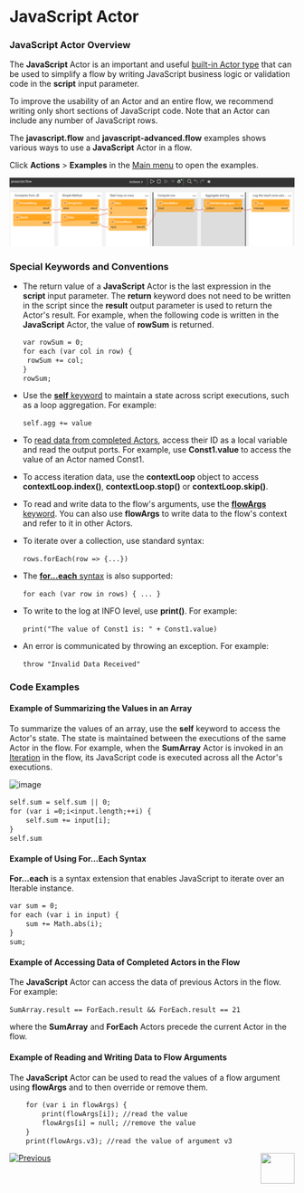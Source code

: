 # JavaScript Actor

### JavaScript Actor Overview

The **JavaScript** Actor is an important and useful [built-in Actor type](04_built_in_actor_types.md) that can be used to simplify a flow by writing JavaScript business logic or validation code in the **script** input parameter.

To improve the usability of an Actor and an entire flow, we recommend writing only short sections of JavaScript code. Note that an Actor can include any number of  JavaScript rows.  

The **javascript.flow** and **javascript-advanced.flow** examples shows various ways to use a **JavaScript** Actor in a flow.

Click **Actions** > **Examples** in the [Main menu](18_broadway_flow_window.md#main-menu) to open the examples. 

![image](images/99_08_02.PNG)


### Special Keywords and Conventions

- The return value of a **JavaScript** Actor is the last expression in the **script** input parameter. The **return** keyword does not need to be written in the script since the **result** output parameter is used to return the Actor's result. For example, when the following code is written in the **JavaScript** Actor, the value of **rowSum** is returned. 

  ```
  var rowSum = 0;
  for each (var col in row) { 
   rowSum += col;
  }
  rowSum;
  ```

- Use the [**self** keyword](08_javascript_actor.md#example-of-how-to-sum-the-values-of-an-array) to maintain a state across script executions, such as a loop aggregation. For example: 

  ``` self.agg += value ```

- To [read data from completed Actors](08_javascript_actor.md#example-of-how-to-access-data-of-completed-actors-in-the-flow), access their ID as a local variable and read the output ports. For example, use **Const1.value** to access the value of an Actor named Const1.

- To access iteration data, use the **contextLoop** object to access **contextLoop.index()**, **contextLoop.stop()** or **contextLoop.skip()**.

- To read and write data to the flow's arguments, use the [**flowArgs** keyword](08_javascript_actor.md#example-of-how-to-read-and-write-data-to-the-flow-arguments). You can also use **flowArgs** to write data to the flow's context and refer to it in other Actors.

- To iterate over a collection, use standard syntax: 

  ``` rows.forEach(row => {...}) ```

- The [**for...each** syntax](08_javascript_actor.md#example-of-how-to-use-foreach-syntax) is also supported: 

  ``` for each (var row in rows) { ... } ```

- To write to the log at INFO level, use **print()**. For example:

  ``` print("The value of Const1 is: " + Const1.value) ```

- An error is communicated by throwing an exception. For example: 

  ``` throw "Invalid Data Received" ```

### Code Examples

#### **Example of Summarizing the Values in an Array**

To summarize the values of an array, use the **self** keyword to access the Actor's state. The state is maintained between the executions of the same Actor in the flow. For example, when the **SumArray** Actor is invoked in an [Iteration](21_iterations.md) in the flow, its JavaScript code is executed across all the Actor's executions.

![image](images/99_08_01.PNG)

```  
self.sum = self.sum || 0;
for (var i =0;i<input.length;++i) {
    self.sum += input[i];
}
self.sum
```

#### **Example of Using For...Each Syntax**

**For...each** is a syntax extension that enables JavaScript to iterate over an Iterable instance.

```
var sum = 0;
for each (var i in input) {
    sum += Math.abs(i);
}
sum;
```

#### **Example of Accessing Data of Completed Actors in the Flow**

The **JavaScript** Actor can access the data of previous Actors in the flow. For example:

 ```SumArray.result == ForEach.result && ForEach.result == 21 ```

where the **SumArray** and **ForEach** Actors precede the current Actor in the flow.

#### **Example of Reading and Writing Data to Flow Arguments**

The **JavaScript** Actor can be used to read the values of a flow argument using **flowArgs** and to then override or remove them.

```
    for (var i in flowArgs) {
        print(flowArgs[i]); //read the value
        flowArgs[i] = null; //remove the value
    }
    print(flowArgs.v3); //read the value of argument v3
```

[![Previous](/articles/images/Previous.png)](07_stream_actors.md)[<img align="right" width="60" height="54" src="/articles/images/Next.png">](09_parsers_actors.md)
